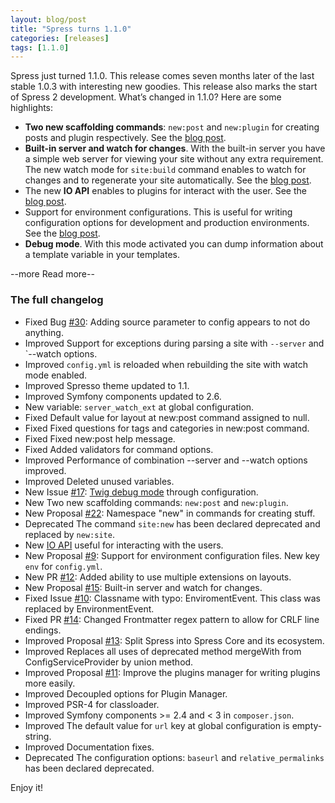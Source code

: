 ```yaml
---
layout: blog/post
title: "Spress turns 1.1.0"
categories: [releases]
tags: [1.1.0]
---
```

Spress just turned 1.1.0. This release comes seven months later of the last stable 1.0.3
with interesting new goodies. This release also marks the start of Spress 2 development.
What’s changed in 1.1.0? Here are some highlights:

* **Two new scaffolding commands**: `new:post` and `new:plugin` for creating posts and plugin respectively. See the [blog post](/releases/2014/11/21/spress-1-1-0-beta-2-is-out/).
* **Built-in server and watch for changes**. With the built-in server you have a simple web server for viewing your site without any extra requirement. The new watch mode for `site:build` command enables to watch for changes and to regenerate your site automatically. See the [blog post](/news/2014/10/13/new-in-spress-1-1-built-in-server-and-watch-for-changes/).
* The new **IO API** enables to plugins for interact with the user. See the [blog post](/news/2014/05/11/new-in-spress-1-1-io-api/).
* Support for environment configurations. This is useful for writing configuration options for development and production environments. See the [blog post](/news/2014/06/12/new-in-spress-1-1-environment-configurations/).
* **Debug mode**. With this mode activated you can dump information about a template variable in your templates. 

--more Read more--

### The full changelog

* <span class="label label-default">Fixed</span> Bug [#30](https://github.com/spress/Spress/issues/30): Adding source parameter to config appears to not do anything.
* <span class="label label-primary">Improved</span> Support for exceptions during parsing a site with `--server` and `--watch options.
* <span class="label label-primary">Improved</span> `config.yml` is reloaded when rebuilding the site with watch mode enabled.
* <span class="label label-primary">Improved</span> Spresso theme updated to 1.1.
* <span class="label label-primary">Improved</span> Symfony components updated to 2.6.
* <span class="label label-success">New</span> variable: `server_watch_ext` at global configuration.
* <span class="label label-default">Fixed</span> Default value for layout at new:post command assigned to null.
* <span class="label label-default">Fixed</span> Fixed questions for tags and categories in new:post command.
* <span class="label label-default">Fixed</span> Fixed new:post help message.
* <span class="label label-default">Fixed</span> Added validators for command options.
* <span class="label label-primary">Improved</span> Performance of combination --server and --watch options improved.
* <span class="label label-primary">Improved</span> Deleted unused variables.
* <span class="label label-success">New</span> Issue [#17](https://github.com/spress/Spress/issues/17): 
[Twig debug mode](/news/2014/10/28/new-in-spress-1-1-debug-mode/) through configuration.
* <span class="label label-success">New</span> Two new scaffolding commands: `new:post` and `new:plugin`.
* <span class="label label-success">New</span> Proposal [#22](https://github.com/spress/Spress/issues/22): Namespace "new" in commands for creating stuff.
* <span class="label label-danger">Deprecated</span> The command `site:new` has been declared deprecated and replaced by `new:site`.
* <span class="label label-success">New</span> [IO API](/news/2014/05/11/new-in-spress-1-1-io-api/) useful for interacting with the users.
* <span class="label label-success">New</span> Proposal [#9](https://github.com/spress/Spress/issues/9): Support for environment configuration files. New key `env` for `config.yml`.
* <span class="label label-success">New</span> PR [#12](https://github.com/spress/Spress/issues/12): Added ability to use multiple extensions on layouts.
* <span class="label label-success">New</span> Proposal [#15](https://github.com/spress/Spress/issues/15): Built-in server and watch for changes.
* <span class="label label-default">Fixed</span> Issue [#10](https://github.com/spress/Spress/issues/10): Classname with typo: EnviromentEvent. This class was replaced by EnvironmentEvent.
* <span class="label label-default">Fixed</span> PR [#14](https://github.com/spress/Spress/issues/14): Changed Frontmatter regex pattern to allow for CRLF line endings.
* <span class="label label-primary">Improved</span> Proposal [#13](https://github.com/spress/Spress/issues/13): Split Spress into Spress Core and its ecosystem.
* <span class="label label-primary">Improved</span> Replaces all uses of deprecated method mergeWith from ConfigServiceProvider by union method.
* <span class="label label-primary">Improved</span> Proposal [#11](https://github.com/spress/Spress/issues/11): Improve the plugins manager for writing plugins more easily.
* <span class="label label-primary">Improved</span> Decoupled options for Plugin Manager.
* <span class="label label-primary">Improved</span> PSR-4 for classloader.
* <span class="label label-primary">Improved</span> Symfony components >= 2.4 and < 3 in `composer.json`.
* <span class="label label-primary">Improved</span> The default value for `url` key at global configuration is empty-string.
* <span class="label label-primary">Improved</span> Documentation fixes.
* <span class="label label-danger">Deprecated</span> The configuration options: `baseurl` and `relative_permalinks` has been declared  deprecated.

Enjoy it!
